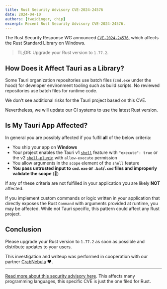 ```yaml
---
title: Rust Security Advisory CVE-2024-24576
date: 2024-04-10
authors: [tweidinger, chip]
excerpt: Recent Rust Security Advisory CVE-2024-24576.
---
```


The Rust Security Response WG announced [`CVE-2024-24576`](https://blog.rust-lang.org/2024/04/09/cve-2024-24576.html), which affects the Rust Standard Library on Windows.

> TL;DR: Upgrade your Rust version to `1.77.2`.

## How Does it Affect Tauri as a Library?

Some Tauri organization repositories use batch files (`cmd.exe` under the hood) for developer environment tooling such as build scripts.
No reviewed repositories use batch files for runtime code.

We don't see additional risks for the Tauri project based on this CVE.

Nevertheless, we will update our CI systems to use the latest Rust version.

## Is My Tauri App Affected?

In general you are possibly affected if you fulfil **all** of the below criteria:

- You ship your app on **Windows**
- Your project enables the Tauri v1 [`shell`](https://tauri.app/v1/api/js/shell/) feature with `"execute": true` or the v2 [`shell-plugin`](https://github.com/tauri-apps/plugins-workspace/tree/v2/plugins/shell) with `allow-execute` permission
- You allow arguments in the `scope` element of the `shell` feature
- **You pass untrusted input to `cmd.exe` or `.bat`/`.cmd` files and improperly validate the scope** (🚩)

If any of these criteria are not fulfilled in your application you are likely **NOT** affected.

If you implement custom commands or logic written in your application that directly exposes the Rust `Command` with arguments provided at runtime, you may be affected.
While not Tauri specific, this pattern could affect any Rust project.

## Conclusion

Please upgrade your Rust version to `1.77.2`
as soon as possible and distribute updates to your users.

This investigation and writeup was performed in cooperation with our partner [CrabNebula](https://crabnebula.dev/blog/cve-2024-24576/) ❤️.

---

[Read more about this security advisory here](https://flatt.tech/research/posts/batbadbut-you-cant-securely-execute-commands-on-windows/).
This affects many programming languages, this specific CVE is just the one filed for Rust.
